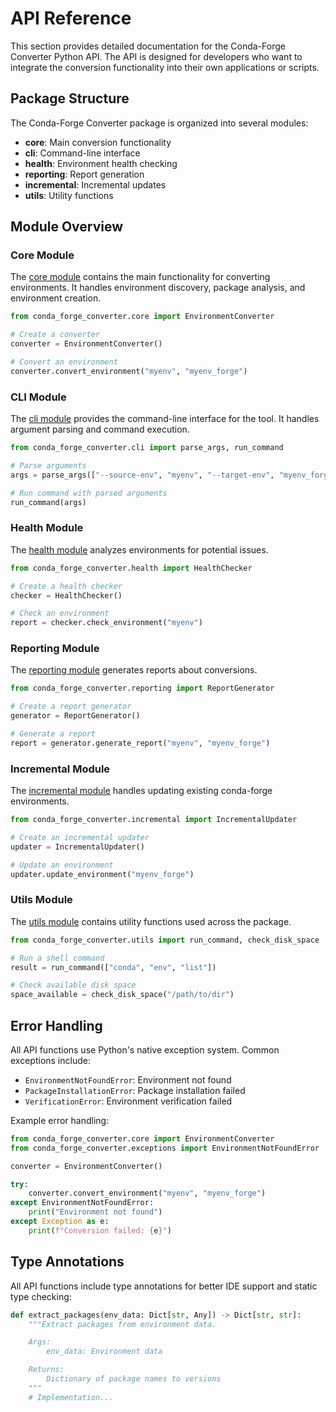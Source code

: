 # API Reference

This section provides detailed documentation for the Conda-Forge Converter Python API. The API is designed for developers who want to integrate the conversion functionality into their own applications or scripts.

## Package Structure

The Conda-Forge Converter package is organized into several modules:

- **core**: Main conversion functionality
- **cli**: Command-line interface
- **health**: Environment health checking
- **reporting**: Report generation
- **incremental**: Incremental updates
- **utils**: Utility functions

## Module Overview

### Core Module

The [core module](core.md) contains the main functionality for converting environments. It handles environment discovery, package analysis, and environment creation.

```python
from conda_forge_converter.core import EnvironmentConverter

# Create a converter
converter = EnvironmentConverter()

# Convert an environment
converter.convert_environment("myenv", "myenv_forge")
```

### CLI Module

The [cli module](cli.md) provides the command-line interface for the tool. It handles argument parsing and command execution.

```python
from conda_forge_converter.cli import parse_args, run_command

# Parse arguments
args = parse_args(["--source-env", "myenv", "--target-env", "myenv_forge"])

# Run command with parsed arguments
run_command(args)
```

### Health Module

The [health module](health.md) analyzes environments for potential issues.

```python
from conda_forge_converter.health import HealthChecker

# Create a health checker
checker = HealthChecker()

# Check an environment
report = checker.check_environment("myenv")
```

### Reporting Module

The [reporting module](reporting.md) generates reports about conversions.

```python
from conda_forge_converter.reporting import ReportGenerator

# Create a report generator
generator = ReportGenerator()

# Generate a report
report = generator.generate_report("myenv", "myenv_forge")
```

### Incremental Module

The [incremental module](incremental.md) handles updating existing conda-forge environments.

```python
from conda_forge_converter.incremental import IncrementalUpdater

# Create an incremental updater
updater = IncrementalUpdater()

# Update an environment
updater.update_environment("myenv_forge")
```

### Utils Module

The [utils module](utils.md) contains utility functions used across the package.

```python
from conda_forge_converter.utils import run_command, check_disk_space

# Run a shell command
result = run_command(["conda", "env", "list"])

# Check available disk space
space_available = check_disk_space("/path/to/dir")
```

## Error Handling

All API functions use Python's native exception system. Common exceptions include:

- `EnvironmentNotFoundError`: Environment not found
- `PackageInstallationError`: Package installation failed
- `VerificationError`: Environment verification failed

Example error handling:

```python
from conda_forge_converter.core import EnvironmentConverter
from conda_forge_converter.exceptions import EnvironmentNotFoundError

converter = EnvironmentConverter()

try:
    converter.convert_environment("myenv", "myenv_forge")
except EnvironmentNotFoundError:
    print("Environment not found")
except Exception as e:
    print(f"Conversion failed: {e}")
```

## Type Annotations

All API functions include type annotations for better IDE support and static type checking:

```python
def extract_packages(env_data: Dict[str, Any]) -> Dict[str, str]:
    """Extract packages from environment data.

    Args:
        env_data: Environment data

    Returns:
        Dictionary of package names to versions
    """
    # Implementation...
```
